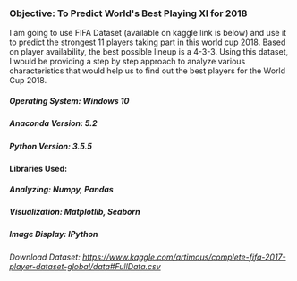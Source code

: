 ### Objective: To Predict World's Best Playing XI for 2018
I am going to use FIFA Dataset (available on kaggle link is below) and use it to predict the strongest 11 players taking part in this world cup 2018. Based on player availability, the best possible lineup is a 4-3-3. Using this dataset, I would be providing a step by step approach to analyze various characteristics that would help us to find out the best players for the World Cup 2018.

##### Operating System: Windows 10
##### Anaconda Version: 5.2
##### Python Version: 3.5.5
#### Libraries Used:
##### Analyzing: Numpy, Pandas
##### Visualization: Matplotlib, Seaborn
##### Image Display: IPython
###### Download Dataset: https://www.kaggle.com/artimous/complete-fifa-2017-player-dataset-global/data#FullData.csv
